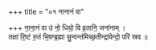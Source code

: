 +++
title = "०१ नानानं वा"

+++
ना॒ना॒नं वा उ॑ नो॒ धियो॒ वि व्र॒तानि॒ जना॑नाम् ।  
तक्षा॑ रि॒ष्टं रु॒तं भि॒षग्ब्र॒ह्मा सु॒न्वन्त॑मिच्छ॒तीन्द्रा॑येन्दो॒ परि॑ स्रव ॥